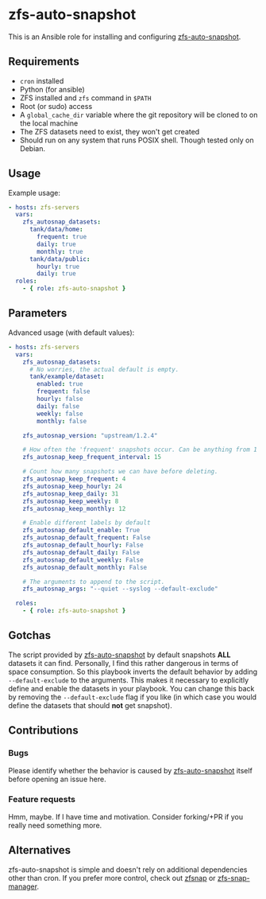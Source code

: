 # zfs-auto-snapshot

This is an Ansible role for installing and configuring [zfs-auto-snapshot](https://github.com/zfsonlinux/zfs-auto-snapshot).

## Requirements

- `cron` installed
- Python (for ansible)
- ZFS installed and `zfs` command in `$PATH`
- Root (or sudo) access
- A `global_cache_dir` variable where the git repository will be cloned to on the local machine
- The ZFS datasets need to exist, they won't get created
- Should run on any system that runs POSIX shell. Though tested only on Debian.

## Usage

Example usage:
```yaml
- hosts: zfs-servers
  vars:
    zfs_autosnap_datasets:
      tank/data/home:
        frequent: true
        daily: true
        monthly: true
      tank/data/public:
        hourly: true
        daily: true
  roles:
    - { role: zfs-auto-snapshot }
```

## Parameters

Advanced usage (with default values):
```yaml
- hosts: zfs-servers
  vars:
    zfs_autosnap_datasets:
      # No worries, the actual default is empty.
      tank/example/dataset:
        enabled: true
        frequent: false
        hourly: false       
        daily: false
        weekly: false
        monthly: false

    zfs_autosnap_version: "upstream/1.2.4"

    # How often the 'frequent' snapshots occur. Can be anything from 1 to 59
    zfs_autosnap_keep_frequent_interval: 15

    # Count how many snapshots we can have before deleting.
    zfs_autosnap_keep_frequent: 4
    zfs_autosnap_keep_hourly: 24
    zfs_autosnap_keep_daily: 31
    zfs_autosnap_keep_weekly: 8
    zfs_autosnap_keep_monthly: 12

    # Enable different labels by default
    zfs_autosnap_default_enable: True
    zfs_autosnap_default_frequent: False
    zfs_autosnap_default_hourly: False
    zfs_autosnap_default_daily: False
    zfs_autosnap_default_weekly: False
    zfs_autosnap_default_monthly: False

    # The arguments to append to the script.
    zfs_autosnap_args: "--quiet --syslog --default-exclude"

  roles:
    - { role: zfs-auto-snapshot }
```

## Gotchas

The script provided by [zfs-auto-snapshot](https://github.com/zfsonlinux/zfs-auto-snapshot) by default snapshots **ALL** datasets it can find. Personally, I find this rather dangerous in terms of space consumption. So this playbook inverts the default behavior by adding `--default-exclude` to the arguments. This makes it necessary to explicitly define and enable the datasets in your playbook. You can change this back by removing the `--default-exclude` flag if you like (in which case you would define the datasets that should **not** get snapshot).

## Contributions

### Bugs

Please identify whether the behavior is caused by [zfs-auto-snapshot](https://github.com/zfsonlinux/zfs-auto-snapshot) itself before opening an issue here.

### Feature requests

Hmm, maybe. If I have time and motivation. Consider forking/+PR if you really need something more.

## Alternatives

zfs-auto-snapshot is simple and doesn't rely on additional dependencies other than cron.
If you prefer more control, check out [zfsnap](https://github.com/zfsnap/zfsnap) or [zfs-snap-manager](https://github.com/khenderick/zfs-snap-manager).
